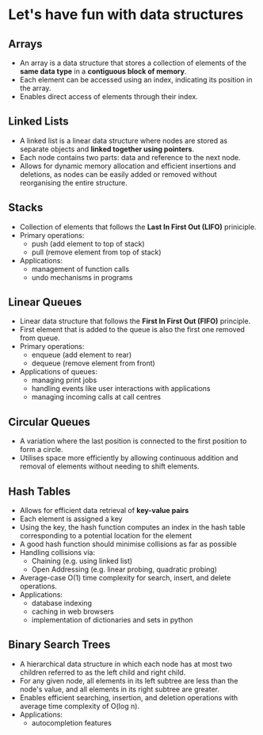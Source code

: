 # Let's have fun with data structures

## Arrays
- An array is a data structure that stores a collection of elements of the **same data type** in a **contiguous block of memory**.
- Each element can be accessed using an index, indicating its position in the array.
- Enables direct access of elements through their index.


## Linked Lists
- A linked list is a linear data structure where nodes are stored as separate objects and **linked together using pointers**.
- Each node contains two parts: data and reference to the next node.
- Allows for dynamic memory allocation and efficient insertions and deletions, as nodes can be easily added or removed without reorganising the entire structure.


## Stacks
- Collection of elements that follows the **Last In First Out (LIFO)** priniciple.
- Primary operations:
  * push (add element to top of stack)
  * pull (remove element from top of stack)
- Applications:
  * management of function calls
  * undo mechanisms in programs
    
## Linear Queues
- Linear data structure that follows the **First In First Out (FIFO)** principle.
- First element that is added to the queue is also the first one removed from queue.
- Primary operations:
  * enqueue (add element to rear)
  * dequeue (remove element from front)
- Applications of queues:
  * managing print jobs
  * handling events like user interactions with applications
  * managing incoming calls at call centres
 
## Circular Queues
- A variation where the last position is connected to the first position to form a circle.
- Utilises space more efficiently by allowing continuous addition and removal of elements without needing to shift elements.
  
## Hash Tables
- Allows for efficient data retrieval of **key-value pairs**
- Each element is assigned a key
- Using the key, the hash function computes an index in the hash table corresponding to a potential location for the element
- A good hash function should minimise collisions as far as possible
- Handling collisions via:
  * Chaining (e.g. using linked list)
  * Open Addressing (e.g. linear probing, quadratic probing)
- Average-case O(1) time complexity for search, insert, and delete operations.
- Applications:
  * database indexing
  * caching in web browsers
  * implementation of dictionaries and sets in python
  
## Binary Search Trees
- A hierarchical data structure in which each node has at most two children referred to as the left child and right child.
- For any given node, all elements in its left subtree are less than the node's value, and all elements in its right subtree are greater.
- Enables efficient searching, insertion, and deletion operations with average time complexity of O(log n).
- Applications:
  * autocompletion features
